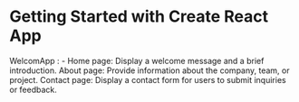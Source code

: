 # Getting Started with Create React App

WelcomApp : - 
        Home page: Display a welcome message and a brief introduction. About page: Provide information about the company, team, or project. Contact page: Display a contact form for users to submit inquiries or feedback.